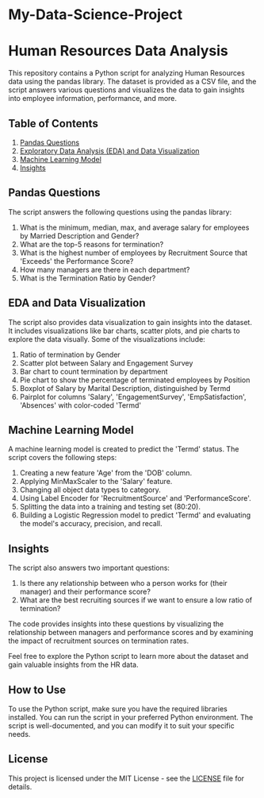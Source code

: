 # My-Data-Science-Project
# Human Resources Data Analysis

This repository contains a Python script for analyzing Human Resources data using the pandas library. The dataset is provided as a CSV file, and the script answers various questions and visualizes the data to gain insights into employee information, performance, and more.

## Table of Contents
1. [Pandas Questions](#pandas-questions)
2. [Exploratory Data Analysis (EDA) and Data Visualization](#eda-and-data-visualization)
3. [Machine Learning Model](#machine-learning-model)
4. [Insights](#insights)

## Pandas Questions
The script answers the following questions using the pandas library:

1. What is the minimum, median, max, and average salary for employees by Married Description and Gender?
2. What are the top-5 reasons for termination?
3. What is the highest number of employees by Recruitment Source that 'Exceeds' the Performance Score?
4. How many managers are there in each department?
5. What is the Termination Ratio by Gender?

## EDA and Data Visualization
The script also provides data visualization to gain insights into the dataset. It includes visualizations like bar charts, scatter plots, and pie charts to explore the data visually. Some of the visualizations include:

1. Ratio of termination by Gender
2. Scatter plot between Salary and Engagement Survey
3. Bar chart to count termination by department
4. Pie chart to show the percentage of terminated employees by Position
5. Boxplot of Salary by Marital Description, distinguished by Termd
6. Pairplot for columns 'Salary', 'EngagementSurvey', 'EmpSatisfaction', 'Absences' with color-coded 'Termd'

## Machine Learning Model
A machine learning model is created to predict the 'Termd' status. The script covers the following steps:
1. Creating a new feature 'Age' from the 'DOB' column.
2. Applying MinMaxScaler to the 'Salary' feature.
3. Changing all object data types to category.
4. Using Label Encoder for 'RecruitmentSource' and 'PerformanceScore'.
5. Splitting the data into a training and testing set (80:20).
6. Building a Logistic Regression model to predict 'Termd' and evaluating the model's accuracy, precision, and recall.

## Insights
The script also answers two important questions:
1. Is there any relationship between who a person works for (their manager) and their performance score?
2. What are the best recruiting sources if we want to ensure a low ratio of termination?

The code provides insights into these questions by visualizing the relationship between managers and performance scores and by examining the impact of recruitment sources on termination rates.

Feel free to explore the Python script to learn more about the dataset and gain valuable insights from the HR data.

## How to Use
To use the Python script, make sure you have the required libraries installed. You can run the script in your preferred Python environment. The script is well-documented, and you can modify it to suit your specific needs.

## License
This project is licensed under the MIT License - see the [LICENSE](LICENSE) file for details.
